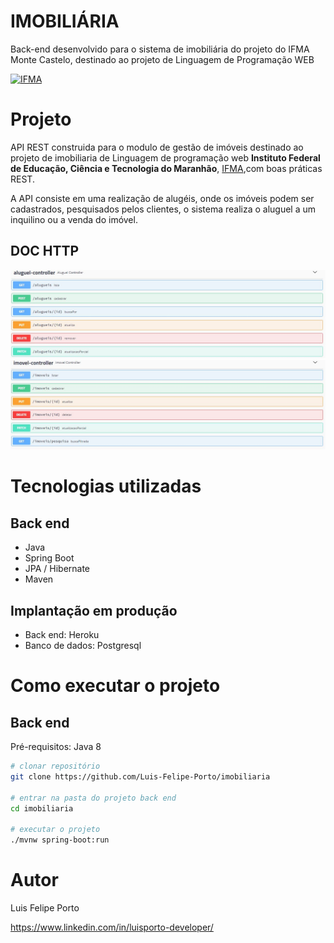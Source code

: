 # IMOBILIÁRIA
Back-end desenvolvido para o sistema de imobiliária do projeto do IFMA Monte Castelo, destinado ao projeto de Linguagem de Programação WEB

[![IFMA](https://img.shields.io/npm/l/react)](https://github.com/Luis-Felipe-Porto/imobiliaria/blob/main/LICENSE) 

# Projeto

API REST construida para o modulo de gestão de imóveis destinado ao projeto de imobiliaria de Linguagem de programação web **Instituto Federal de Educação, Ciência e Tecnologia do Maranhão**, [IFMA](https://montecastelo.ifma.edu.br "Site do IFMA"),com boas práticas REST.

A API consiste em uma realização de alugéis, onde os imóveis podem ser cadastrados, pesquisados pelos clientes, o sistema realiza o aluguel a um inquilino ou a venda do imóvel.
## DOC HTTP
![HTTP 1](https://github.com/Luis-Felipe-Porto/Luis-Felipe-Porto/blob/master/assets/imobiliaria-readme.JPG)
![HTTP 2](https://github.com/Luis-Felipe-Porto/Luis-Felipe-Porto/blob/master/assets/imobiliaria-readme2.JPG)

# Tecnologias utilizadas
## Back end
- Java
- Spring Boot
- JPA / Hibernate
- Maven

## Implantação em produção
- Back end: Heroku
- Banco de dados: Postgresql

# Como executar o projeto

## Back end
Pré-requisitos: Java 8

```bash
# clonar repositório
git clone https://github.com/Luis-Felipe-Porto/imobiliaria

# entrar na pasta do projeto back end
cd imobiliaria

# executar o projeto
./mvnw spring-boot:run
```


# Autor

Luis Felipe Porto

https://www.linkedin.com/in/luisporto-developer/
